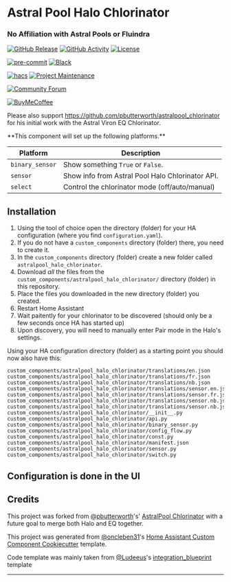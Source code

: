 # Astral Pool Halo Chlorinator

### No Affiliation with Astral Pools or Fluindra

[![GitHub Release][releases-shield]][releases]
[![GitHub Activity][commits-shield]][commits]
[![License][license-shield]](LICENSE)

[![pre-commit][pre-commit-shield]][pre-commit]
[![Black][black-shield]][black]

[![hacs][hacsbadge]][hacs]
[![Project Maintenance][maintenance-shield]][user_profile]

[![Community Forum][forum-shield]][forum]

[![BuyMeCoffee][buymecoffeebadge]][buymecoffee]

Please also support https://github.com/pbutterworth/astralpool_chlorinator for his initial work with the Astral Viron EQ Chlorinator.

\*\*This component will set up the following platforms.\*\*

| Platform        | Description                                      |
| --------------- | ------------------------------------------------ |
| `binary_sensor` | Show something `True` or `False`.                |
| `sensor`        | Show info from Astral Pool Halo Chlorinator API. |
| `select`        | Control the chlorinator mode (off/auto/manual)   |

## Installation

1. Using the tool of choice open the directory (folder) for your HA configuration (where you find `configuration.yaml`).
2. If you do not have a `custom_components` directory (folder) there, you need to create it.
3. In the `custom_components` directory (folder) create a new folder called `astralpool_halo_chlorinator`.
4. Download _all_ the files from the `custom_components/astralpool_halo_chlorinator/` directory (folder) in this repository.
5. Place the files you downloaded in the new directory (folder) you created.
6. Restart Home Assistant
7. Wait paitently for your chlorinator to be discovered (should only be a few seconds once HA has started up)
8. Upon discovery, you will need to manually enter Pair mode in the Halo's settings.

Using your HA configuration directory (folder) as a starting point you should now also have this:

```text
custom_components/astralpool_halo_chlorinator/translations/en.json
custom_components/astralpool_halo_chlorinator/translations/fr.json
custom_components/astralpool_halo_chlorinator/translations/nb.json
custom_components/astralpool_halo_chlorinator/translations/sensor.en.json
custom_components/astralpool_halo_chlorinator/translations/sensor.fr.json
custom_components/astralpool_halo_chlorinator/translations/sensor.nb.json
custom_components/astralpool_halo_chlorinator/translations/sensor.nb.json
custom_components/astralpool_halo_chlorinator/__init__.py
custom_components/astralpool_halo_chlorinator/api.py
custom_components/astralpool_halo_chlorinator/binary_sensor.py
custom_components/astralpool_halo_chlorinator/config_flow.py
custom_components/astralpool_halo_chlorinator/const.py
custom_components/astralpool_halo_chlorinator/manifest.json
custom_components/astralpool_halo_chlorinator/sensor.py
custom_components/astralpool_halo_chlorinator/switch.py
```

## Configuration is done in the UI

<!---->

## Credits

This project was forked from [@pbutterworth](https://github.com/pbutterworth)'s' [AstralPool Chlorinator](https://github.com/pbutterworth/astralpool_chlorinator) with a future goal to merge both Halo and EQ together.

This project was generated from [@oncleben31](https://github.com/oncleben31)'s [Home Assistant Custom Component Cookiecutter](https://github.com/oncleben31/cookiecutter-homeassistant-custom-component) template.

Code template was mainly taken from [@Ludeeus](https://github.com/ludeeus)'s [integration_blueprint][integration_blueprint] template

---

[integration_blueprint]: https://github.com/custom-components/integration_blueprint
[black]: https://github.com/psf/black
[black-shield]: https://img.shields.io/badge/code%20style-black-000000.svg?style=for-the-badge
[commits-shield]: https://img.shields.io/github/commit-activity/y/DanielNagy/astralpool_halo_chlorinator.svg?style=for-the-badge
[commits]: https://github.com/DanielNagy/astralpool_halo_chlorinator/commits/main
[hacs]: https://hacs.xyz
[hacsbadge]: https://img.shields.io/badge/HACS-Custom-orange.svg?style=for-the-badge
[forum-shield]: https://img.shields.io/badge/community-forum-brightgreen.svg?style=for-the-badge
[forum]: https://community.home-assistant.io/
[license-shield]: https://img.shields.io/github/license/DanielNagy/astralpool_halo_chlorinator.svg?style=for-the-badge
[maintenance-shield]: https://img.shields.io/badge/maintainer-%40DanielNagy-blue.svg?style=for-the-badge
[pre-commit]: https://github.com/pre-commit/pre-commit
[pre-commit-shield]: https://img.shields.io/badge/pre--commit-enabled-brightgreen?style=for-the-badge
[releases-shield]: https://img.shields.io/github/release/DanielNagy/astralpool_halo_chlorinator.svg?style=for-the-badge
[releases]: https://github.com/DanielNagy/astralpool_halo_chlorinator/releases
[user_profile]: https://github.com/DanielNagy
[buymecoffee]: https://www.buymeacoffee.com/danielnagy
[buymecoffeebadge]: https://img.shields.io/badge/buy%20me%20a%20coffee-donate-yellow.svg?style=for-the-badge

